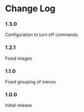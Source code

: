 # Change Log

### 1.3.0

Configuration to turn off commands.

### 1.2.1

Fixed images

### 1.1.0

Fixed grouping of menus

### 1.0.0

Initial release